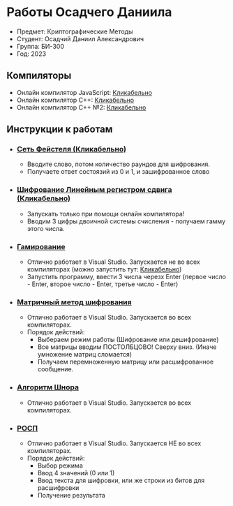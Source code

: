 # **Работы Осадчего Даниила**
* Предмет: Криптографические Методы
* Студент: Осадчий Даниил Александрович
* Группа: БИ-300
* Год: 2023

## Компиляторы
* Онлайн компилятор JavaScript: [Кликабельно](https://www.programiz.com/javascript/online-compiler/)
* Онлайн компилятор C++: [Кликабельно](https://www.programiz.com/cpp-programming/online-compiler/)
* Онлайн компилятор C++ №2: [Кликабельно](https://replit.com/languages/cpp)

## Инструкции к работам
* ### [Сеть Фейстеля (Кликабельно)](https://github.com/Garoika/shifrovanie/blob/main/%D0%A1%D0%B5%D1%82%D1%8C%20%D0%A4%D0%B5%D0%B9%D1%81%D1%82%D0%B8%D0%BB%D1%8F.js)
  + Вводите слово, потом количество раундов для шифрования.
  + Получаете ответ состоязий из 0 и 1, и зашифрованное слово

* ### [Шифрование Линейным регистром сдвига (Кликабельно)](https://github.com/Garoika/shifrovanie/blob/main/%D0%9B%D0%B8%D0%BD%D0%B5%D0%B9%D0%BD%D1%8B%D0%B9%20%D0%A0%D0%B5%D0%B3%D0%B8%D1%81%D1%82%D1%80%20%D1%81%D0%B4%D0%B2%D0%B8%D0%B3%D0%B0.js)
  + Запускать только при помощи онлайн компилятора!
  + Вводим 3 цифры двоичной системы счисления - получаем гамму этого числа.

* ### [Гамирование](https://github.com/Garoika/shifrovanie/blob/main/%D0%93%D0%B0%D0%BC%D0%B8%D1%80%D0%BE%D0%B2%D0%B0%D0%BD%D0%B8%D0%B5%20c%2B%2B.cpp)
  + Отлично работает в Visual Studio. Запускается не во всех компиляторах (можно запустить тут: [Кликабельно](https://replit.com/languages/cpp))
  + Запустить программу, ввести 3 числа черезх Enter (первое число - Enter, второе число - Enter, третье число - Enter)
  
* ### [Матричный метод шифрования](https://github.com/Garoika/shifrovanie/blob/main/%D0%9C%D0%B0%D1%82%D1%80%D0%B8%D1%87%D0%BD%D1%8B%D0%B9%20%D0%BC%D0%B5%D1%82%D0%BE%D0%B4%20%D1%88%D0%B8%D1%84%D1%80%D0%BE%D0%B2%D0%B0%D0%BD%D0%B8%D1%8F.cpp)
  + Отлично работает в Visual Studio. Запускается во всех компиляторах.
  + Порядок действий:
    - Выбераем режим работы (Шифрование или дешифрование)
    - Все матрицы вводим ПОСТОЛБЦОВО! Сверху вниз. (Иначе умножение матриц сломается)
    - Получаем перемноженную матрицу или расшифрованное сообщение.

* ### [Алгоритм Шнора](https://github.com/Garoika/shifrovanie/blob/main/%D0%90%D0%BB%D0%B3%D0%BE%D1%80%D0%B8%D1%82%D0%BC%20%D0%A8%D0%BD%D0%BE%D1%80%D0%B0.cpp)
  + Отлично работает в Visual Studio. Запускается во всех компиляторах.
  
* ### [РОСП](https://github.com/Garoika/shifrovanie/blob/main/%D0%A0%D0%9E%D0%A1%D0%9F.cpp)
  + Отлично работает в Visual Studio. Запускается НЕ во всех компиляторах.
  + Порядок действий:
    - Выбор режима
    - Ввод 4 значений (0 или 1)
    - Ввод текста для шифровки, или же строки из битов для расшифровки
    - Получение результата
